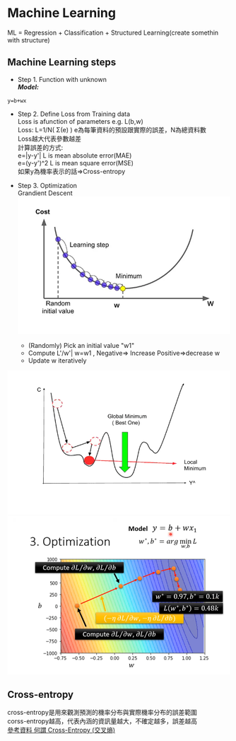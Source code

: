 # Machine Learning  
ML = Regression + Classification + Structured Learning(create somethin with structure)    

## Machine Learning steps  

 * Step 1. Function with unknown   
***Model:***
  ```
  y=b+wx
  ```
 * Step 2. Define Loss from Training data  
Loss is afunction of parameters e.g. L(b,w)  
Loss: L=1/N( Σ(e) ) e為每筆資料的預設跟實際的誤差，N為總資料數  
Loss越大代表參數越差  
計算誤差的方式:  
e=|y-y'| L is mean absolute error(MAE)  
e=(y-y')^2 L is mean square error(MSE)  
如果y為機率表示的話=>Cross-entropy  

 * Step 3. Optimization  
Grandient Descent
![Gradient descent](./images/Gradient%20descent.png "Gradient descent")  
   - (Randomly) Pick an initial value "w1"
   -  Compute L'/w'| w=w1 , Negative=> Increase Positive=>decrease w  
   -  Update w iteratively  

![Global minima & Local minima](./images/Global%20minima%20&%20Local%20minima.png "Global minima & Local minima")   
![Optimization](./images/Optimization.png "Optimization")     


## Cross-entropy  
cross-entropy是用來觀測預測的機率分布與實際機率分布的誤差範圍  
corss-entropy越高，代表內涵的資訊量越大，不確定越多，誤差越高  
[參考資料 何謂 Cross-Entropy (交叉熵)](https://r23456999.medium.com/%E4%BD%95%E8%AC%82-cross-entropy-%E4%BA%A4%E5%8F%89%E7%86%B5-b6d4cef9189d)  